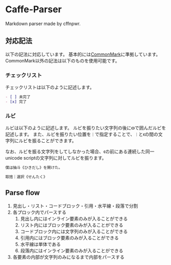 # Caffe-Parser

Markdown parser made by cffnpwr.

## 対応記法

以下の記法に対応しています。
基本的には[CommonMark](https://spec.commonmark.org/0.30/)に準拠しています。
CommonMark以外の記法は以下のものを使用可能です。

### チェックリスト

チェックリストは以下のように記述します。

```md
- [ ] 未完了
- [x] 完了
```

### ルビ

ルビは以下のように記述します。
ルビを振りたい文字列の後に`《》`で囲んだルビを記述します。
また、ルビを振りたい位置を`｜`で指定することで、`｜`と`《`の間の文字列にルビを振ることができます。

なお、ルビを振る文字列をしてしなかった場合、`《`の前にある連続した同一unicode scriptの文字列に対してルビを振ります。

```md
僕は抽斗《ひきだし》を開けた。

取捨｜選択《せんたく》
```

## Parse flow

1. 見出し・リスト・コードブロック・引用・水平線・段落で分割
2. 各プロック内でパースする
    1. 見出し内にはインライン要素のみが入ることができる
    2. リスト内にはブロック要素のみが入ることができる
    3. コードブロック内には文字列のみが入ることができる
    4. 引用内にはブロック要素のみが入ることができる
    5. 水平線は単体である
    6. 段落内にはインライン要素のみが入ることができる
3. 各要素の内部が文字列のみになるまで内部をパースする